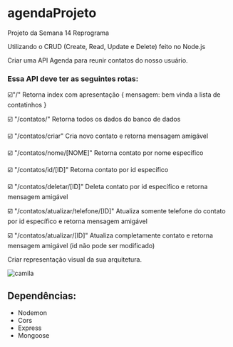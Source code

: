 # agendaProjeto
Projeto da Semana 14 Reprograma

 Utilizando o CRUD (Create, Read, Update e Delete) feito no Node.js

Criar uma API Agenda para reunir contatos do nosso usuário.

### Essa API deve ter as seguintes rotas:

 ☑️"/" Retorna index com apresentação { mensagem: bem vinda a lista de contatinhos }

 ☑️ "/contatos/" Retorna todos os dados do banco de dados

 ☑️ "/contatos/criar" Cria novo contato e retorna mensagem amigável

 ☑️ "/contatos/nome/[NOME]" Retorna contato por nome específico

 ☑️ "/contatos/id/[ID]" Retorna contato por id específico

 ☑️ "/contatos/deletar/[ID]" Deleta contato por id específico e retorna mensagem amigável

 ☑️ "/contatos/atualizar/telefone/[ID]" Atualiza somente telefone do contato por id específico e retorna mensagem amigável

 ☑️ "/contatos/atualizar/[ID]" Atualiza completamente contato e retorna mensagem amigável (id não pode ser modificado)

Criar representação visual da sua arquitetura.

![camila](https://user-images.githubusercontent.com/69392233/100795611-13b0dd80-33fe-11eb-939d-5b3f7beea3ed.jpg)

## Dependências: 
* Nodemon
* Cors
* Express
* Mongoose

